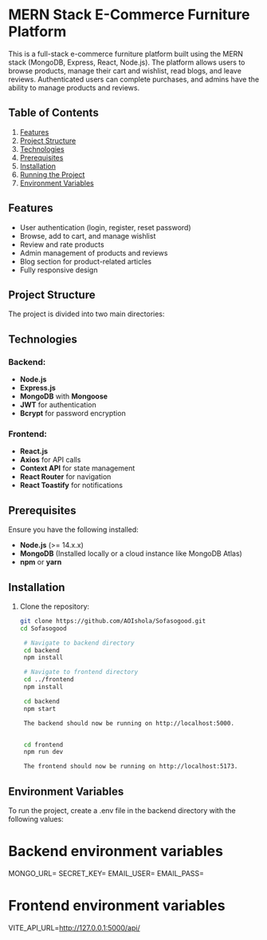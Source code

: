 # MERN Stack E-Commerce Furniture Platform

This is a full-stack e-commerce furniture platform built using the MERN stack (MongoDB, Express, React, Node.js). The platform allows users to browse products, manage their cart and wishlist, read blogs, and leave reviews. Authenticated users can complete purchases, and admins have the ability to manage products and reviews.

## Table of Contents
1. [Features](#features)
2. [Project Structure](#project-structure)
3. [Technologies](#technologies)
4. [Prerequisites](#prerequisites)
5. [Installation](#installation)
6. [Running the Project](#running-the-project)
7. [Environment Variables](#environment-variables)

## Features

- User authentication (login, register, reset password)
- Browse, add to cart, and manage wishlist
- Review and rate products
- Admin management of products and reviews
- Blog section for product-related articles
- Fully responsive design

## Project Structure

The project is divided into two main directories:

## Technologies

### Backend:
- **Node.js**
- **Express.js**
- **MongoDB** with **Mongoose**
- **JWT** for authentication
- **Bcrypt** for password encryption
  
### Frontend:
- **React.js**
- **Axios** for API calls
- **Context API** for state management
- **React Router** for navigation
- **React Toastify** for notifications

## Prerequisites

Ensure you have the following installed:

- **Node.js** (>= 14.x.x)
- **MongoDB** (Installed locally or a cloud instance like MongoDB Atlas)
- **npm** or **yarn**

## Installation

1. Clone the repository:

   ```bash
   git clone https://github.com/AOIshola/Sofasogood.git
   cd Sofasogood

    # Navigate to backend directory
    cd backend
    npm install

    # Navigate to frontend directory
    cd ../frontend
    npm install

    cd backend
    npm start

    The backend should now be running on http://localhost:5000.


    cd frontend
    npm run dev

    The frontend should now be running on http://localhost:5173.

## Environment Variables
To run the project, create a .env file in the backend directory with the following values:

# Backend environment variables
MONGO_URL=<your-mongo-db-uri>
SECRET_KEY=<your-jwt-secret-key>
EMAIL_USER=<your-email-user>
EMAIL_PASS=<your-email-pass>

# Frontend environment variables
VITE_API_URL=http://127.0.0.1:5000/api/